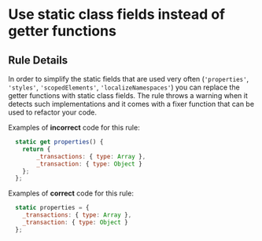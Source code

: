 # Use static class fields instead of getter functions


## Rule Details
In order to simplify the static fields that are used very often (`'properties'`, `'styles'`, `'scopedElements'`, `'localizeNamespaces'`) you can replace the getter functions with static class fields.
The rule throws a warning when it detects such implementations and it comes with a fixer function that can be used to refactor your code.

Examples of **incorrect** code for this rule:

```js
  static get properties() {
    return {
        _transactions: { type: Array },
        _transaction: { type: Object }
    };
  };
```

Examples of **correct** code for this rule:

```js
  static properties = {
    _transactions: { type: Array },
    _transaction: { type: Object }
  };
```
